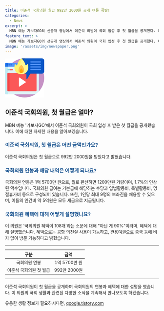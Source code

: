 ```yaml
---
title: 이준석 국회의원 월급 992만 2000원 공개 여론 폭발!
categories:
  - News
excerpt: >
  MBN 예능 가보자GO의 선공개 영상에서 이준석 의원이 국회 입성 후 첫 월급을 공개했다. 이 의원은 초등학생 수준의 질문이라며, 월급을 992만 2000원 받았다고 밝혔고, 사용처를 물어보니 정신이 없어서 통장에 그대로 있다고 말했다. 또한, 국회의원 연봉은 1억 5700만 원이며, 보좌진의 인건비 5억원은 세금으로 지급된다. 가보자GO의 선공개 영상은 27일에 방송될 예정이다.
feature_text: >
  MBN 예능 가보자GO의 선공개 영상에서 이준석 의원이 국회 입성 후 첫 월급을 공개했다. 이 의원은 초등학생 수준의 질문이라며, 월급을 992만 2000원 받았다고 밝혔고, 사용처를 물어보니 정신이 없어서 통장에 그대로 있다고 말했다. 또한, 국회의원 연봉은 1억 5700만 원이며, 보좌진의 인건비 5억원은 세금으로 지급된다. 가보자GO의 선공개 영상은 27일에 방송될 예정이다.
image: '/assets/img/newspaper.png'
---
```


<p><img src="/assets/img/news.png" alt="rentncar 속보" /></p>

<h2 data-ke-size="size26">이준석 국회의원, 첫 월급은 얼마?</h2>

<p data-ke-size="size16">MBN 예능 '가보자GO'에서 이준석 국회의원이 국회 입성 후 받은 첫 월급을 공개했습니다. 이에 대한 자세한 내용을 알아보겠습니다.</p>

<h3><b><span style="color: #1a5490;">이준석 국회의원, 첫 월급은 어떤 금액인가요?</span></b></h3>

<p data-ke-size="size16">이준석 국회의원은 첫 월급으로 992만 2000원을 받았다고 밝혔습니다.</p>

<h3><b><span style="color: #1a5490;">국회의원 연봉과 해당 내역은 어떻게 되나요?</span></b></h3>

<p data-ke-size="size16">국회의원 연봉은 1억 5700만 원으로, 월로 환산하면 1200만원 가량이며, 1.7%의 인상된 액수입니다. 국회의원 급여는 기본급에 해당하는 수당과 입법활동비, 특별활동비, 명절휴가비 등으로 구성되어 있습니다. 또한, 1인당 최대 9명의 보좌진을 채용할 수 있으며, 이들의 인건비 약 5억원은 모두 세금으로 지급됩니다.</p>

<h3><b><span style="color: #1a5490;">국회의원 혜택에 대해 어떻게 설명했나요?</span></b></h3>

<p data-ke-size="size16">이 의원은 '국회의원 혜택이 108개'라는 소문에 대해 "아닌 게 90%"이라며, 혜택에 대해 설명했습니다. 혜택으로는 공항 의전실 사용이 가능하고, 관용여권으로 중국 등에 비자 없이 방문 가능하다고 밝혔습니다.</p>

<hr>

<table>
    <thead>
        <tr>
            <th style="text-align: center;">구분</th>
            <th style="text-align: center;">금액</th>
        </tr>
    </thead>
    <tbody>
        <tr>
            <td style="text-align: center;">국회의원 연봉</td>
            <td style="text-align: center;">1억 5700만 원</td>
        </tr>
        <tr>
            <td style="text-align: center;">이준석 국회의원 첫 월급</td>
            <td style="text-align: center;">992만 2000원</td>
        </tr>
    </tbody>
</table>

<hr>

<p data-ke-size="size16">이준석 국회의원이 첫 월급을 공개하며 국회의원의 연봉과 혜택에 대한 설명을 했습니다. 이 의원의 국회 생활과 관련된 다양한 소식을 계속해서 만나보도록 하겠습니다.</p>
유용한 생활 정보가 필요하시다면, <a href="https://qoogle.tistory.com" rel="dofollow">qoogle.tistory.com</a>


